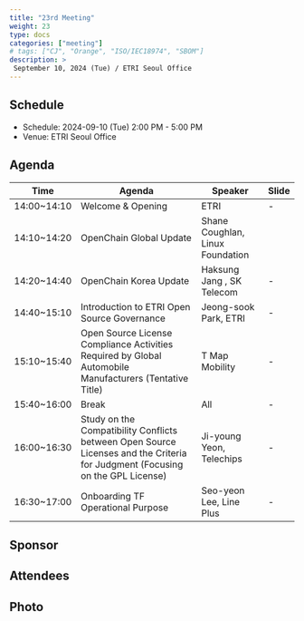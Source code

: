 ```yaml
---
title: "23rd Meeting"
weight: 23
type: docs
categories: ["meeting"]
# tags: ["CJ", "Orange", "ISO/IEC18974", "SBOM"]
description: >
 September 10, 2024 (Tue) / ETRI Seoul Office
---
```


## Schedule

* Schedule: 2024-09-10 (Tue) 2:00 PM - 5:00 PM
* Venue: ETRI Seoul Office

## Agenda

| Time | Agenda | Speaker | Slide |
|----|-----------------|------|------|
| 14:00~14:10 | Welcome & Opening | ETRI | - |
| 14:10~14:20 | OpenChain Global Update | Shane Coughlan, Linux Foundation | |
| 14:20~14:40 | OpenChain Korea Update | Haksung Jang , SK Telecom | - |
| 14:40~15:10 | Introduction to ETRI Open Source Governance | Jeong-sook Park, ETRI | - |
| 15:10~15:40 | Open Source License Compliance Activities Required by Global Automobile Manufacturers (Tentative Title) | T Map Mobility | - |
| 15:40~16:00 | Break | All | - |
| 16:00~16:30 | Study on the Compatibility Conflicts between Open Source Licenses and the Criteria for Judgment (Focusing on the GPL License) |  Ji-young Yeon, Telechips | - |
| 16:30~17:00 | Onboarding TF Operational Purpose |  Seo-yeon Lee, Line Plus | - |

## Sponsor

## Attendees

## Photo